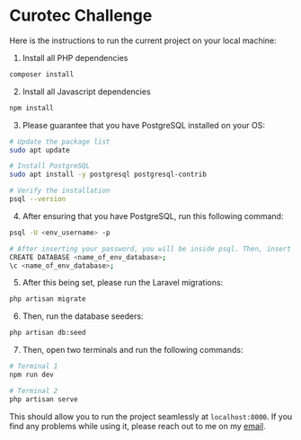 # Curotec Challenge

Here is the instructions to run the current project on your local machine:

1. Install all PHP dependencies

```bash
composer install
```

2. Install all Javascript dependencies

```bash
npm install
```

3. Please guarantee that you have PostgreSQL installed on your OS:

```bash
# Update the package list
sudo apt update

# Install PostgreSQL
sudo apt install -y postgresql postgresql-contrib

# Verify the installation
psql --version
```

4. After ensuring that you have PostgreSQL, run this following command:

```bash
psql -U <env_username> -p

# After inserting your password, you will be inside psql. Then, insert these commands:
CREATE DATABASE <name_of_env_database>;
\c <name_of_env_database>;
```

5. After this being set, please run the Laravel migrations:

```bash
php artisan migrate
```

6. Then, run the database seeders:

```bash
php artisan db:seed
```

7. Then, open two terminals and run the following commands:

```bash
# Terminal 1
npm run dev

# Terminal 2
php artisan serve
```

This should allow you to run the project seamlessly at `localhost:8000`. If you find any problems while using it, please reach out to me on my [email](mailto:joaoefornazari@gmail.com?subject=Curotec%20Challenge%20Bug%20Found).
